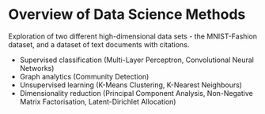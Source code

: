 # Overview of Data Science Methods

Exploration of two different high-dimensional data sets - the MNIST-Fashion dataset, and a dataset of text documents with citations.

* Supervised classification (Multi-Layer Perceptron, Convolutional Neural Networks)
* Graph analytics (Community Detection)
* Unsupervised learning (K-Means Clustering, K-Nearest Neighbours)
* Dimensionality reduction (Principal Component Analysis, Non-Negative Matrix Factorisation, Latent-Dirichlet Allocation)
